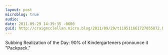 ```yaml
---
layout: post
microblog: true
audio: 
date: 2011-09-29 14:39:35 -0600
guid: http://craigmcclellan.micro.blog/2011/09/29/t119511661727055872.html
---
```

Subbing Realization of the Day: 90% of Kindergarteners pronounce it "Packpack."

